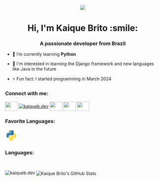 <p align="center"><img src="https://media.discordapp.net/attachments/1243686921683861575/1243687604252053676/fotinha.png?ex=665261d7&is=66511057&hm=6a090432adc705c499d4677dfb191f871382da9b814cd2452c52aaf3259d066c&=&format=webp&quality=lossless&width=350&height=350"/></p>
<h1 align="center">Hi, I'm Kaique Brito :smile: </h1>
<h3 align="center">A passionate developer from Brazil</h3>

- :seedling: I’m currently learning **Python**

- 👀 I'm interested in learning the Django framework and new languages like Java in the future
- ⚡ Fun fact: I started programming in March 2024

<h3 align="left">Connect with me:</h3>
<p align="left">
  <a href="http://www.linkedin.com/in/kaique-brito-bb8ba02b6" target="blank"><img align="center" src="https://raw.githubusercontent.com/rahuldkjain/github-profile-readme-generator/master/src/images/icons/Social/linked-in-alt.svg" height="30" width="40"/></a>
  <a href="https://instagram.com/kaiqueb.dev" target="blank"><img align="center" src="https://raw.githubusercontent.com/rahuldkjain/github-profile-readme-generator/master/src/images/icons/Social/instagram.svg" alt="kaiqueb.dev" height="30" width="40" /></a>
  <a href="https://www.facebook.com/kaique.goncalvesbrito" target="blank"><img align="center" src="https://raw.githubusercontent.com/rahuldkjain/github-profile-readme-generator/master/src/images/icons/Social/facebook.svg" height="30" width="40"/></a>
  <a href="https://www.youtube.com/channel/UCquSeOXyyPK3txszj5PE90g" target="blank"><img align="center" src="https://raw.githubusercontent.com/rahuldkjain/github-profile-readme-generator/master/src/images/icons/Social/youtube.svg" height="30" width="40"/></a>
  <a href="https://discord.com/users/kaique5490" target="blank"><img align="center" src="https://raw.githubusercontent.com/rahuldkjain/github-profile-readme-generator/master/src/images/icons/Social/discord.svg" height="30" width="40"/></a>
</p>

<h3 align="left">Favorite Languages:</h3>
<p align="left">
  <a href="https://www.python.org" target="_blank" rel="noreferrer"> <img src="https://raw.githubusercontent.com/devicons/devicon/master/icons/python/python-original.svg" alt="python" width="40" height="40"/> </a>
</p>

<h3 align="left">Languages:</h3>
<p align="left"><br></p>

<p><img align="left" src="https://github-readme-stats.vercel.app/api/top-langs/?username=britokaiquee&size_weight=0.5&count_weight=0.5&theme=tokyonight" alt="kaiqueb.dev" /></p>

<p>&nbsp;<img align="center" src="https://github-readme-stats.vercel.app/api?username=britokaiquee&show_icons=true&theme=tokyonight&locale=en" alt="Kaique Brito's GitHub Stats" /></p>
